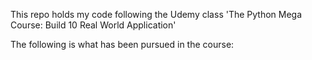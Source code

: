 This repo holds my code following the Udemy class
'The Python Mega Course: Build 10 Real World Application'

The following is what has been pursued in the course:
